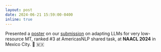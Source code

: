 ```yaml
---
layout: post
date: 2024-06-21 15:59:00-0400
inline: true
---
```


Presented a [poster](https://drive.google.com/file/d/1NSakfvtCggxo2Iy69Z-vctTGvzVt5ICv/view?usp=sharing) on our [submission](https://aclanthology.org/2024.americasnlp-1.25) on adapting LLMs for very low-resource MT, ranked #3 at AmericasNLP shared task, at **NAACL 2024** in Mexico City. :sunrise: :mexico: 

<!-- **[AmericasNLP 2024]** Thrilled to have presented a poster on our system paper at NAACL in Mexico City! We ranked #3 in the AmericasNLP shared task by adapting LLMs for very low-resource MT in indigenous American languages. :sunrise: :mexico: -->